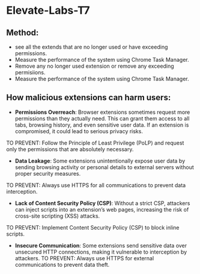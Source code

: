 # Elevate-Labs-T7

## Method:
- see all the extends that are no longer used or have exceeding permissions.
- Measure the performance of the system using Chrome Task Manager.
- Remove any no longer used extension or remove any exceeding permisiions.
- Measure the performance of the system using Chrome Task Manager.
## How malicious extensions can harm users:

- **Permissions Overreach**: Browser extensions sometimes request more permissions than they actually need. This can grant them access to all tabs, browsing history, and even sensitive user data. If an extension is compromised, it could lead to serious privacy risks.

TO PREVENT: Follow the Principle of Least Privilege (PoLP) and request only the permissions that are absolutely necessary.

- **Data Leakage**: Some extensions unintentionally expose user data by sending browsing activity or personal details to external servers without proper security measures.

TO PREVENT: Always use HTTPS for all communications to prevent data interception.

- **Lack of Content Security Policy (CSP)**: Without a strict CSP, attackers can inject scripts into an extension’s web pages, increasing the risk of cross-site scripting (XSS) attacks.

TO PREVENT: Implement Content Security Policy (CSP) to block inline scripts.

- **Insecure Communication**: Some extensions send sensitive data over unsecured HTTP connections, making it vulnerable to interception by attackers.
TO PREVENT: Always use HTTPS for external communications to prevent data theft.
